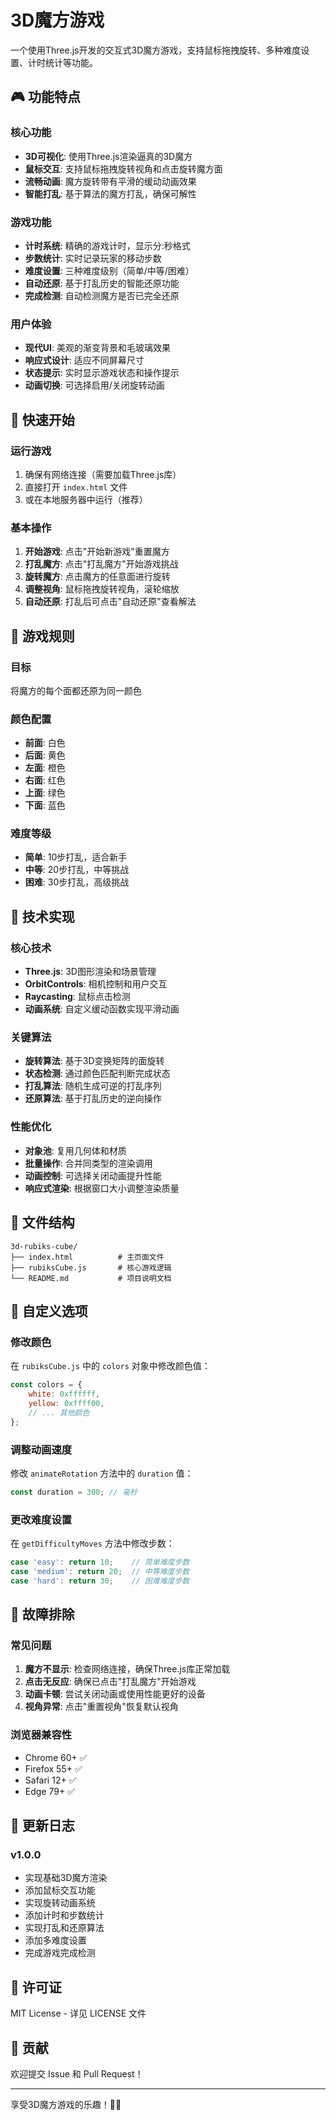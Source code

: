 # 3D魔方游戏

一个使用Three.js开发的交互式3D魔方游戏，支持鼠标拖拽旋转、多种难度设置、计时统计等功能。

## 🎮 功能特点

### 核心功能
- **3D可视化**: 使用Three.js渲染逼真的3D魔方
- **鼠标交互**: 支持鼠标拖拽旋转视角和点击旋转魔方面
- **流畅动画**: 魔方旋转带有平滑的缓动动画效果
- **智能打乱**: 基于算法的魔方打乱，确保可解性

### 游戏功能
- **计时系统**: 精确的游戏计时，显示分:秒格式
- **步数统计**: 实时记录玩家的移动步数
- **难度设置**: 三种难度级别（简单/中等/困难）
- **自动还原**: 基于打乱历史的智能还原功能
- **完成检测**: 自动检测魔方是否已完全还原

### 用户体验
- **现代UI**: 美观的渐变背景和毛玻璃效果
- **响应式设计**: 适应不同屏幕尺寸
- **状态提示**: 实时显示游戏状态和操作提示
- **动画切换**: 可选择启用/关闭旋转动画

## 🚀 快速开始

### 运行游戏
1. 确保有网络连接（需要加载Three.js库）
2. 直接打开 `index.html` 文件
3. 或在本地服务器中运行（推荐）

### 基本操作
1. **开始游戏**: 点击"开始新游戏"重置魔方
2. **打乱魔方**: 点击"打乱魔方"开始游戏挑战
3. **旋转魔方**: 点击魔方的任意面进行旋转
4. **调整视角**: 鼠标拖拽旋转视角，滚轮缩放
5. **自动还原**: 打乱后可点击"自动还原"查看解法

## 🎯 游戏规则

### 目标
将魔方的每个面都还原为同一颜色

### 颜色配置
- **前面**: 白色
- **后面**: 黄色  
- **左面**: 橙色
- **右面**: 红色
- **上面**: 绿色
- **下面**: 蓝色

### 难度等级
- **简单**: 10步打乱，适合新手
- **中等**: 20步打乱，中等挑战
- **困难**: 30步打乱，高级挑战

## 🔧 技术实现

### 核心技术
- **Three.js**: 3D图形渲染和场景管理
- **OrbitControls**: 相机控制和用户交互
- **Raycasting**: 鼠标点击检测
- **动画系统**: 自定义缓动函数实现平滑动画

### 关键算法
- **旋转算法**: 基于3D变换矩阵的面旋转
- **状态检测**: 通过颜色匹配判断完成状态
- **打乱算法**: 随机生成可逆的打乱序列
- **还原算法**: 基于打乱历史的逆向操作

### 性能优化
- **对象池**: 复用几何体和材质
- **批量操作**: 合并同类型的渲染调用
- **动画控制**: 可选择关闭动画提升性能
- **响应式渲染**: 根据窗口大小调整渲染质量

## 📁 文件结构

```
3d-rubiks-cube/
├── index.html          # 主页面文件
├── rubiksCube.js       # 核心游戏逻辑
└── README.md           # 项目说明文档
```

## 🎨 自定义选项

### 修改颜色
在 `rubiksCube.js` 中的 `colors` 对象中修改颜色值：
```javascript
const colors = {
    white: 0xffffff,
    yellow: 0xffff00,
    // ... 其他颜色
};
```

### 调整动画速度
修改 `animateRotation` 方法中的 `duration` 值：
```javascript
const duration = 300; // 毫秒
```

### 更改难度设置
在 `getDifficultyMoves` 方法中修改步数：
```javascript
case 'easy': return 10;    // 简单难度步数
case 'medium': return 20;  // 中等难度步数
case 'hard': return 30;    // 困难难度步数
```

## 🐛 故障排除

### 常见问题
1. **魔方不显示**: 检查网络连接，确保Three.js库正常加载
2. **点击无反应**: 确保已点击"打乱魔方"开始游戏
3. **动画卡顿**: 尝试关闭动画或使用性能更好的设备
4. **视角异常**: 点击"重置视角"恢复默认视角

### 浏览器兼容性
- Chrome 60+ ✅
- Firefox 55+ ✅  
- Safari 12+ ✅
- Edge 79+ ✅

## 📝 更新日志

### v1.0.0
- 实现基础3D魔方渲染
- 添加鼠标交互功能
- 实现旋转动画系统
- 添加计时和步数统计
- 实现打乱和还原算法
- 添加多难度设置
- 完成游戏完成检测

## 📄 许可证

MIT License - 详见 LICENSE 文件

## 🤝 贡献

欢迎提交 Issue 和 Pull Request！

---

享受3D魔方游戏的乐趣！🎲✨